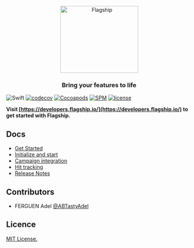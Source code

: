 <p align="center">

<img  src="https://mk0abtastybwtpirqi5t.kinstacdn.com/wp-content/uploads/picture-solutions-persona-product-flagship.jpg"  width="211"  height="182"  alt="Flagship"  />

</p>

<h3 align="center">Bring your features to life</h3>

![Swift](https://github.com/abtasty/flagship-ios/workflows/Swift/badge.svg)
[![codecov](https://codecov.io/gh/abtasty/flagship-ios/branch/master/graph/badge.svg)](https://codecov.io/gh/abtasty/flagship-ios) 
[![Cocoapods](https://img.shields.io/cocoapods/v/FlagShip)](https://cocoapods.org/pods/FlagShip)
[![SPM](https://img.shields.io/badge/Swift%20Package%20Manager-compatible-brightgreen)](https://swift.org/package-manager/)
[![license](https://badgen.now.sh/badge/license/MIT/blue)](./LICENSE)


**Visit [https://developers.flagship.io/](https://developers.flagship.io/) to get started with Flagship.**


## Docs

- [Get Started](http://developers.flagship.io/ios/v1.2.0/#getting-started)
- [Initialize and start](http://developers.flagship.io/ios/v1.2.0/#initialize-and-start-the-library)
- [Campaign integration](http://developers.flagship.io/ios/v1.2.0/#campaign-integration)
- [Hit tracking](http://developers.flagship.io/ios/v1.2.0/#hit-tracking)
- [Release Notes](http://developers.flagship.io/ios/v1.2.0/#release)


## Contributors

- FERGUEN Adel [@ABTastyAdel](https://github.com/ABTastyAdel)

## Licence

[MIT License.](https://github.com/abtasty/flagship-ios/blob/master/LICENSE)

